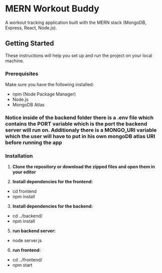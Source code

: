 # MERN Workout Buddy

A workout tracking application built with the MERN stack (MongoDB, Express, React, Node.js).

## Getting Started

These instructions will help you set up and run the project on your local machine.

### Prerequisites

Make sure you have the following installed:

- npm (Node Package Manager)
- Node.js
- MongoDB Atlas

### Notice inside of the backend folder there is a .env file which contains the PORT variable which is the port the backend server will run on. Additionaly there is a MONGO_URI variable which the user will have to put in his own mongoDB atlas URI before running the app

### Installation

1. **Clone the repository or download the zipped files and open them in your editor**

2. **Install dependencies for the frontend:**
- cd frontend
- npm install

3. **Install dependencies for the backend:**
- cd ../backend/
- npm install

5. **run backend server:**
- node server.js

6. **run frontend:**
- cd ../frontend/
- npm start
